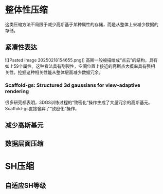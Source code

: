 # 整体性压缩
这类压缩方法不局限于减少高斯基于某种属性的存储，而是从整体上来减少数据的存储。
## 紧凑性表达
![[Pasted image 20250218154655.png]]
高斯一般被描绘成“点云”的结构，具有如上59个属性。这种看法具有割裂性，空间位置上接近的高斯点大概率具有强相关性。挖掘这种相关性能从整体层面减少数据冗余。
### Scaffold-gs: Structured 3d gaussians for view-adaptive rendering
很多研究都表明，3DGS训练过程的“致密化”操作生成了大量冗余的高斯基元。Scaffold-gs直接舍弃了“致密化”操作，


## 减少高斯基元
## 数据层面压缩

# SH压缩
## 自适应SH等级
